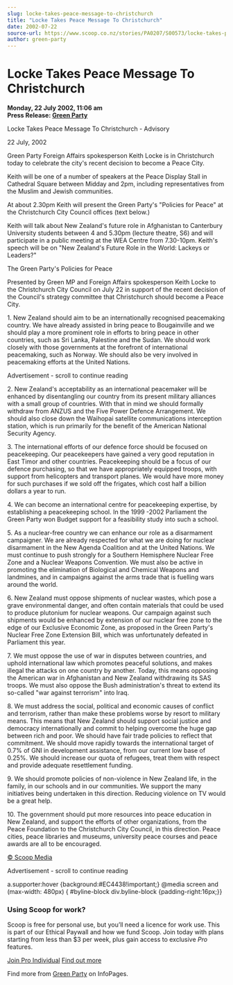 ```yaml
---
slug: locke-takes-peace-message-to-christchurch
title: "Locke Takes Peace Message To Christchurch"
date: 2002-07-22
source-url: https://www.scoop.co.nz/stories/PA0207/S00573/locke-takes-peace-message-to-christchurch.htm
author: green-party
---
```

Locke Takes Peace Message To Christchurch
=========================================

**Monday, 22 July 2002, 11:06 am**  
**Press Release: [Green Party](https://info.scoop.co.nz/Green_Party)**

Locke Takes Peace Message To Christchurch - Advisory

22 July, 2002

Green Party Foreign Affairs spokesperson Keith Locke is in Christchurch today to celebrate the city's recent decision to become a Peace City.

Keith will be one of a number of speakers at the Peace Display Stall in Cathedral Square between Midday and 2pm, including representatives from the Muslim and Jewish communities.

At about 2.30pm Keith will present the Green Party's "Policies for Peace" at the Christchurch City Council offices (text below.)

Keith will talk about New Zealand's future role in Afghanistan to Canterbury University students between 4 and 5.30pm (lecture theatre, S6) and will participate in a public meeting at the WEA Centre from 7.30-10pm. Keith's speech will be on "New Zealand's Future Role in the World: Lackeys or Leaders?"

  
The Green Party's Policies for Peace

Presented by Green MP and Foreign Affairs spokesperson Keith Locke to the Christchurch City Council on July 22 in support of the recent decision of the Council's strategy committee that Christchurch should become a Peace City.

1\. New Zealand should aim to be an internationally recognised peacemaking country. We have already assisted in bring peace to Bougainville and we should play a more prominent role in efforts to bring peace in other countries, such as Sri Lanka, Palestine and the Sudan. We should work closely with those governments at the forefront of international peacemaking, such as Norway. We should also be very involved in peacemaking efforts at the United Nations.

Advertisement - scroll to continue reading





2\. New Zealand's acceptability as an international peacemaker will be enhanced by disentangling our country from its present military alliances with a small group of countries. With that in mind we should formally withdraw from ANZUS and the Five Power Defence Arrangement. We should also close down the Waihopai satellite communications interception station, which is run primarily for the benefit of the American National Security Agency.

3\. The international efforts of our defence force should be focused on peacekeeping. Our peacekeepers have gained a very good reputation in East Timor and other countries. Peacekeeping should be a focus of our defence purchasing, so that we have appropriately equipped troops, with support from helicopters and transport planes. We would have more money for such purchases if we sold off the frigates, which cost half a billion dollars a year to run.

4\. We can become an international centre for peacekeeping expertise, by establishing a peacekeeping school. In the 1999 -2002 Parliament the Green Party won Budget support for a feasibility study into such a school.

5\. As a nuclear-free country we can enhance our role as a disarmament campaigner. We are already respected for what we are doing for nuclear disarmament in the New Agenda Coalition and at the United Nations. We must continue to push strongly for a Southern Hemisphere Nuclear Free Zone and a Nuclear Weapons Convention. We must also be active in promoting the elimination of Biological and Chemical Weapons and landmines, and in campaigns against the arms trade that is fuelling wars around the world.

6\. New Zealand must oppose shipments of nuclear wastes, which pose a grave environmental danger, and often contain materials that could be used to produce plutonium for nuclear weapons. Our campaign against such shipments would be enhanced by extension of our nuclear free zone to the edge of our Exclusive Economic Zone, as proposed in the Green Party's Nuclear Free Zone Extension Bill, which was unfortunately defeated in Parliament this year.

7\. We must oppose the use of war in disputes between countries, and uphold international law which promotes peaceful solutions, and makes illegal the attacks on one country by another. Today, this means opposing the American war in Afghanistan and New Zealand withdrawing its SAS troops. We must also oppose the Bush administration's threat to extend its so-called "war against terrorism" into Iraq.

8\. We must address the social, political and economic causes of conflict and terrorism, rather than make these problems worse by resort to military means. This means that New Zealand should support social justice and democracy internationally and commit to helping overcome the huge gap between rich and poor. We should have fair trade policies to reflect that commitment. We should move rapidly towards the international target of 0.7% of GNI in development assistance, from our current low base of 0.25%. We should increase our quota of refugees, treat them with respect and provide adequate resettlement funding.

9\. We should promote policies of non-violence in New Zealand life, in the family, in our schools and in our communities. We support the many initiatives being undertaken in this direction. Reducing violence on TV would be a great help.

10\. The government should put more resources into peace education in New Zealand, and support the efforts of other organizations, from the Peace Foundation to the Christchurch City Council, in this direction. Peace cities, peace libraries and museums, university peace courses and peace awards are all to be encouraged.

  

[© Scoop Media](http://www.scoop.co.nz/about/terms.html)  

Advertisement - scroll to continue reading



a.supporter:hover {background:#EC4438!important;} @media screen and (max-width: 480px) { #byline-block div.byline-block {padding-right:16px;}}

### Using Scoop for work?

Scoop is free for personal use, but you’ll need a licence for work use. This is part of our Ethical Paywall and how we fund Scoop. Join today with plans starting from less than $3 per week, plus gain access to exclusive _Pro_ features.  
  
[Join Pro Individual](https://pro.scoop.co.nz/Individual/?from=ProIn24) [Find out more](https://pro.scoop.co.nz/using-scoop-for-work/?from=ProIn24)

Find more from [Green Party](https://info.scoop.co.nz/Green_Party) on InfoPages.